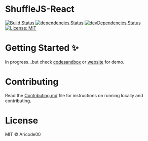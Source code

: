 # ShuffleJS-React

[![Build Status](https://travis-ci.org/ar-to/shufflejs-react.svg?branch=master)](https://travis-ci.org/ar-to/shufflejs-react)
[![dependencies Status](https://david-dm.org/ar-to/shufflejs-react/status.svg)](https://david-dm.org/ar-to/shufflejs-react) [![devDependencies Status](https://david-dm.org/ar-to/shufflejs-react/dev-status.svg)](https://david-dm.org/ar-to/shufflejs-react?type=dev) 
[![License: MIT](https://img.shields.io/badge/License-MIT-blue.svg)](https://opensource.org/licenses/MIT)

# Getting Started ✨

In progress...but check [codesandbox](https://codesandbox.io/embed/react-testing-6m589?fontsize=14&hidenavigation=1&theme=dark) or [website](https://ar-to.github.io/shufflejs-react/) for demo.

# Contributing

Read the [Contributing.md](https://github.com/ar-to/shufflejs-react/blob/master/.github/CONTRIBUTING.md) file for instructions on running locally and contributing.

# License

MIT © Aricode00
